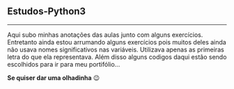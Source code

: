 ## Estudos-Python3

---------

Aqui subo minhas anotações das aulas junto com alguns exercícios. 
Entretanto ainda estou arrumando alguns exercícios pois muitos deles ainda não usava nomes significativos nas variáveis.
Utilizava apenas as primeiras letra do que ela representava.
Além disso alguns codigos daqui estão sendo escolhidos para ir para meu portifólio...

**Se quiser dar uma olhadinha** 😉

